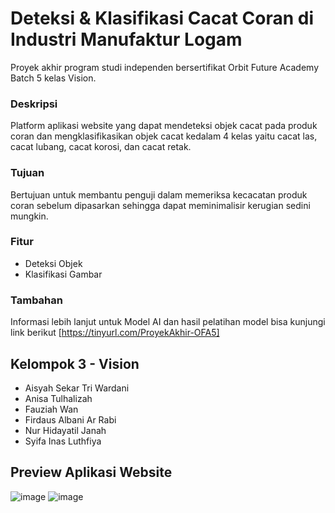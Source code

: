 # Deteksi & Klasifikasi Cacat Coran di Industri Manufaktur Logam
Proyek akhir program studi independen bersertifikat Orbit Future Academy Batch 5 kelas Vision.

### Deskripsi 
Platform aplikasi website yang dapat mendeteksi objek cacat pada produk coran dan mengklasifikasikan objek cacat kedalam 4 kelas yaitu cacat las, cacat lubang, cacat korosi, dan cacat retak.

### Tujuan
Bertujuan untuk membantu penguji dalam memeriksa kecacatan produk coran sebelum dipasarkan sehingga dapat meminimalisir kerugian sedini mungkin.

### Fitur
* Deteksi Objek
* Klasifikasi Gambar

### Tambahan
Informasi lebih lanjut untuk Model AI dan hasil pelatihan model bisa kunjungi link berikut [https://tinyurl.com/ProyekAkhir-OFA5] 

## Kelompok 3 - Vision
* Aisyah Sekar Tri Wardani
* Anisa Tulhalizah
* Fauziah Wan
* Firdaus Albani Ar Rabi
* Nur Hidayatil Janah
* Syifa Inas Luthfiya

## Preview Aplikasi Website
![image](https://github.com/syifailth/Kel3-Vision-OFA/assets/105894976/569ac905-db55-4bd1-98a1-1c5b65dc9a8a)
![image](https://github.com/syifailth/Kel3-Vision-OFA/assets/105894976/34c670b0-dead-4b92-be1a-f3a871a222d5)
